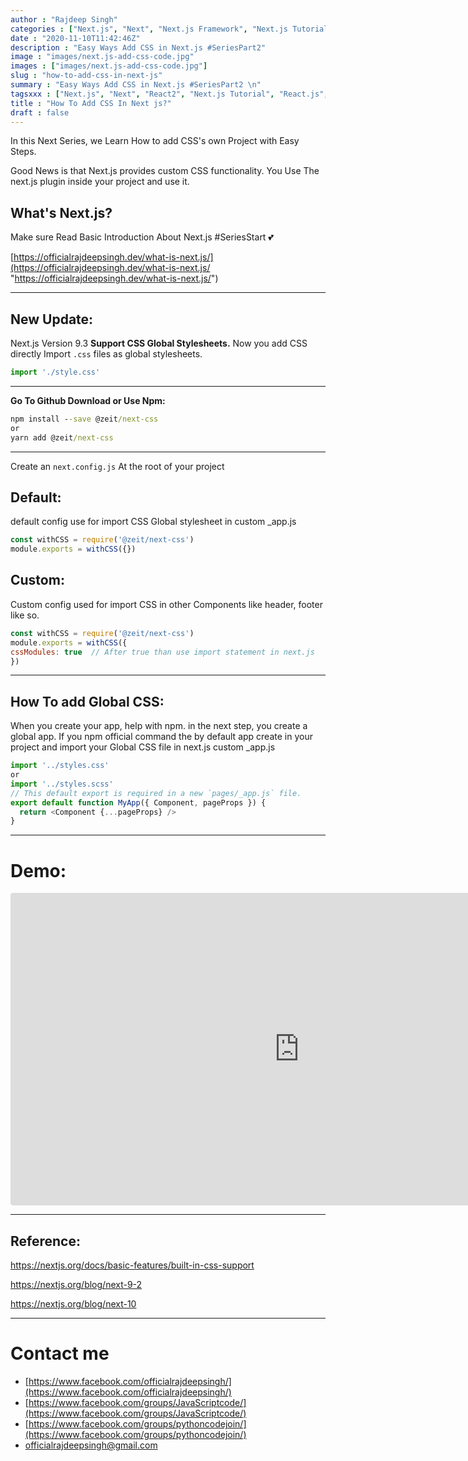 ```yaml
---
author : "Rajdeep Singh"
categories : ["Next.js", "Next", "Next.js Framework", "Next.js Tutorial", "React.js", "react.js tutorial"]
date : "2020-11-10T11:42:46Z"
description : "Easy Ways Add CSS in Next.js #SeriesPart2"
image : "images/next.js-add-css-code.jpg"
images : ["images/next.js-add-css-code.jpg"]
slug : "how-to-add-css-in-next-js"
summary : "Easy Ways Add CSS in Next.js #SeriesPart2 \n"
tagsxxx : ["Next.js", "Next", "React2", "Next.js Tutorial", "React.js", "react.js tutorial"]
title : "How To Add CSS In Next js?"
draft : false
---
```


In this Next Series, we Learn How to add CSS's own Project with Easy Steps.

Good News is that Next.js provides custom CSS functionality. You Use The next.js plugin inside your project and use it.

## What's Next.js?

Make sure Read Basic Introduction About Next.js #SeriesStart 💕

[https://officialrajdeepsingh.dev/what-is-next.js/](https://officialrajdeepsingh.dev/what-is-next.js/ "https://officialrajdeepsingh.dev/what-is-next.js/")

***

## New Update:

Next.js Version 9.3 **Support CSS Global Stylesheets.** Now you add CSS directly Import `.css` files as global stylesheets.

```javascript
import './style.css'
```

***

**Go To Github Download or Use Npm:**

```cmd
npm install --save @zeit/next-css
or
yarn add @zeit/next-css
```

***

Create an `next.config.js` At the root of your project

## Default:

default config use for import CSS Global stylesheet in custom _app.js

```javascript
const withCSS = require('@zeit/next-css')
module.exports = withCSS({})
```

## Custom:

Custom config used for import CSS in other Components like header, footer like so.

```javascript
const withCSS = require('@zeit/next-css')
module.exports = withCSS({
cssModules: true  // After true than use import statement in next.js
})
```

***

## How To add Global CSS:

When you create your app, help with npm. in the next step, you create a global app. If you npm official command the by default app create in your project and import your Global CSS file in next.js custom _app.js

```javascript
import '../styles.css'
or
import '../styles.scss'
// This default export is required in a new `pages/_app.js` file.
export default function MyApp({ Component, pageProps }) {
  return <Component {...pageProps} />
}
```

***

# Demo:

<iframe width="924" height="500" src="https://codesandbox.io/embed/add-css-innextjs-8pdds?from-embed" style="border:0; border-radius: 4px; overflow:hidden;" sandbox="allow-modals allow-forms allow-popups allow-scripts allow-same-origin"></iframe>

***

## Reference:

https://nextjs.org/docs/basic-features/built-in-css-support

https://nextjs.org/blog/next-9-2

https://nextjs.org/blog/next-10

***

# Contact me

* [https://www.facebook.com/officialrajdeepsingh/](https://www.facebook.com/officialrajdeepsingh/)
* [https://www.facebook.com/groups/JavaScriptcode/](https://www.facebook.com/groups/JavaScriptcode/)
* [https://www.facebook.com/groups/pythoncodejoin/](https://www.facebook.com/groups/pythoncodejoin/)
* [officialrajdeepsingh@gmail.com](mailto:officialrajdeepsingh@gmail.com)